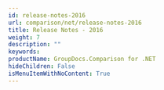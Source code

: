 ```yaml
---
id: release-notes-2016
url: comparison/net/release-notes-2016
title: Release Notes - 2016
weight: 7
description: ""
keywords:
productName: GroupDocs.Comparison for .NET
hideChildren: False
isMenuItemWithNoContent: True
---
```

